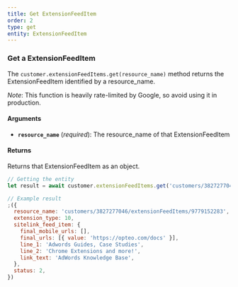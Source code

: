 ```yaml
---
title: Get ExtensionFeedItem
order: 2
type: get
entity: ExtensionFeedItem
---
```


### Get a ExtensionFeedItem

The `customer.extensionFeedItems.get(resource_name)` method returns the ExtensionFeedItem identified by a resource_name.

_Note_: This function is heavily rate-limited by Google, so avoid using it in production.

#### Arguments

- **`resource_name`** (_required_): The resource_name of that ExtensionFeedItem

#### Returns

Returns that ExtensionFeedItem as an object.

```javascript
// Getting the entity
let result = await customer.extensionFeedItems.get('customers/3827277046/extensionFeedItems/9779152283')
```

```javascript
// Example result
;({
  resource_name: 'customers/3827277046/extensionFeedItems/9779152283',
  extension_type: 10,
  sitelink_feed_item: {
    final_mobile_urls: [],
    final_urls: [{ value: 'https://opteo.com/docs' }],
    line_1: 'Adwords Guides, Case Studies',
    line_2: 'Chrome Extensions and more!',
    link_text: 'AdWords Knowledge Base',
  },
  status: 2,
})
```
